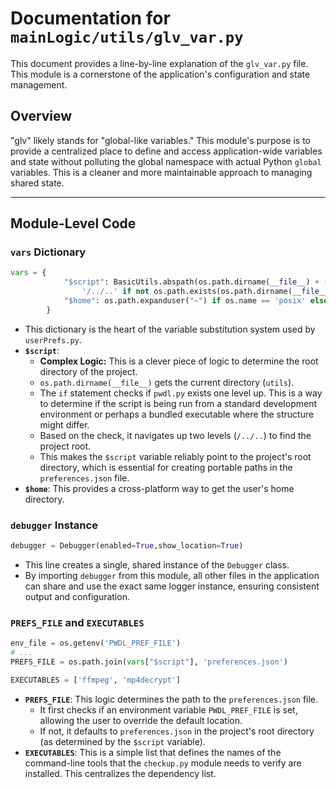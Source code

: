 # Documentation for `mainLogic/utils/glv_var.py`

This document provides a line-by-line explanation of the `glv_var.py` file. This module is a cornerstone of the application's configuration and state management.

## Overview

"glv" likely stands for "global-like variables." This module's purpose is to provide a centralized place to define and access application-wide variables and state without polluting the global namespace with actual Python `global` variables. This is a cleaner and more maintainable approach to managing shared state.

---

## Module-Level Code

### `vars` Dictionary

```python
vars = {
            "$script": BasicUtils.abspath(os.path.dirname(__file__) + (
                '/../..' if not os.path.exists(os.path.dirname(__file__) + '../pwdl.py') else '')),
            "$home": os.path.expanduser("~") if os.name == 'posix' else os.getenv('USERPROFILE'),
        }
```
-   This dictionary is the heart of the variable substitution system used by `userPrefs.py`.
-   **`$script`**:
    -   **Complex Logic:** This is a clever piece of logic to determine the root directory of the project.
    -   `os.path.dirname(__file__)` gets the current directory (`utils`).
    -   The `if` statement checks if `pwdl.py` exists one level up. This is a way to determine if the script is being run from a standard development environment or perhaps a bundled executable where the structure might differ.
    -   Based on the check, it navigates up two levels (`/../..`) to find the project root.
    -   This makes the `$script` variable reliably point to the project's root directory, which is essential for creating portable paths in the `preferences.json` file.
-   **`$home`**: This provides a cross-platform way to get the user's home directory.

### `debugger` Instance

```python
debugger = Debugger(enabled=True,show_location=True)
```
-   This line creates a single, shared instance of the `Debugger` class.
-   By importing `debugger` from this module, all other files in the application can share and use the exact same logger instance, ensuring consistent output and configuration.

### `PREFS_FILE` and `EXECUTABLES`

```python
env_file = os.getenv('PWDL_PREF_FILE')
# ...
PREFS_FILE = os.path.join(vars["$script"], 'preferences.json')

EXECUTABLES = ['ffmpeg', 'mp4decrypt']
```
-   **`PREFS_FILE`**: This logic determines the path to the `preferences.json` file.
    -   It first checks if an environment variable `PWDL_PREF_FILE` is set, allowing the user to override the default location.
    -   If not, it defaults to `preferences.json` in the project's root directory (as determined by the `$script` variable).
-   **`EXECUTABLES`**: This is a simple list that defines the names of the command-line tools that the `checkup.py` module needs to verify are installed. This centralizes the dependency list.
